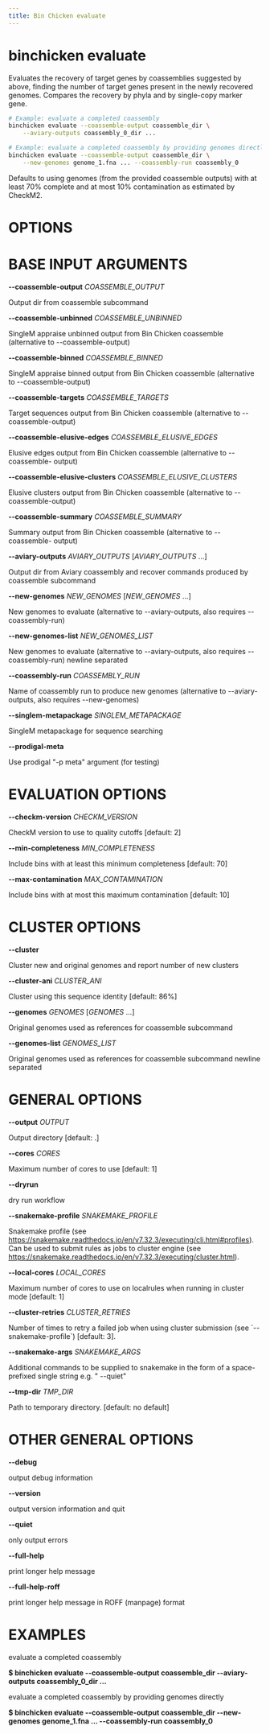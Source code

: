 ```yaml
---
title: Bin Chicken evaluate
---
```

# binchicken evaluate

Evaluates the recovery of target genes by coassemblies suggested by above, finding the number of target genes present in the newly recovered genomes.
Compares the recovery by phyla and by single-copy marker gene.

```bash
# Example: evaluate a completed coassembly
binchicken evaluate --coassemble-output coassemble_dir \
    --aviary-outputs coassembly_0_dir ...

# Example: evaluate a completed coassembly by providing genomes directly
binchicken evaluate --coassemble-output coassemble_dir \
    --new-genomes genome_1.fna ... --coassembly-run coassembly_0
```

Defaults to using genomes (from the provided coassemble outputs) with at least 70% complete and at most 10% contamination as estimated by CheckM2.

# OPTIONS

# BASE INPUT ARGUMENTS

**\--coassemble-output** *COASSEMBLE_OUTPUT*

  Output dir from coassemble subcommand

<!-- -->

**\--coassemble-unbinned** *COASSEMBLE_UNBINNED*

  SingleM appraise unbinned output from Bin Chicken coassemble
    (alternative to \--coassemble-output)

<!-- -->

**\--coassemble-binned** *COASSEMBLE_BINNED*

  SingleM appraise binned output from Bin Chicken coassemble
    (alternative to \--coassemble-output)

<!-- -->

**\--coassemble-targets** *COASSEMBLE_TARGETS*

  Target sequences output from Bin Chicken coassemble (alternative to
    \--coassemble-output)

<!-- -->

**\--coassemble-elusive-edges** *COASSEMBLE_ELUSIVE_EDGES*

  Elusive edges output from Bin Chicken coassemble (alternative to
    \--coassemble- output)

<!-- -->

**\--coassemble-elusive-clusters** *COASSEMBLE_ELUSIVE_CLUSTERS*

  Elusive clusters output from Bin Chicken coassemble (alternative to
    \--coassemble-output)

<!-- -->

**\--coassemble-summary** *COASSEMBLE_SUMMARY*

  Summary output from Bin Chicken coassemble (alternative to
    \--coassemble- output)

<!-- -->

**\--aviary-outputs** *AVIARY_OUTPUTS* [*AVIARY_OUTPUTS* \...]

  Output dir from Aviary coassembly and recover commands produced by
    coassemble subcommand

<!-- -->

**\--new-genomes** *NEW_GENOMES* [*NEW_GENOMES* \...]

  New genomes to evaluate (alternative to \--aviary-outputs, also
    requires \--coassembly-run)

<!-- -->

**\--new-genomes-list** *NEW_GENOMES_LIST*

  New genomes to evaluate (alternative to \--aviary-outputs, also
    requires \--coassembly-run) newline separated

<!-- -->

**\--coassembly-run** *COASSEMBLY_RUN*

  Name of coassembly run to produce new genomes (alternative to
    \--aviary- outputs, also requires \--new-genomes)

<!-- -->

**\--singlem-metapackage** *SINGLEM_METAPACKAGE*

  SingleM metapackage for sequence searching

<!-- -->

**\--prodigal-meta**

  Use prodigal \"-p meta\" argument (for testing)

# EVALUATION OPTIONS

**\--checkm-version** *CHECKM_VERSION*

  CheckM version to use to quality cutoffs [default: 2]

<!-- -->

**\--min-completeness** *MIN_COMPLETENESS*

  Include bins with at least this minimum completeness [default: 70]

<!-- -->

**\--max-contamination** *MAX_CONTAMINATION*

  Include bins with at most this maximum contamination [default: 10]

# CLUSTER OPTIONS

**\--cluster**

  Cluster new and original genomes and report number of new clusters

<!-- -->

**\--cluster-ani** *CLUSTER_ANI*

  Cluster using this sequence identity [default: 86%]

<!-- -->

**\--genomes** *GENOMES* [*GENOMES* \...]

  Original genomes used as references for coassemble subcommand

<!-- -->

**\--genomes-list** *GENOMES_LIST*

  Original genomes used as references for coassemble subcommand
    newline separated

# GENERAL OPTIONS

**\--output** *OUTPUT*

  Output directory [default: .]

<!-- -->

**\--cores** *CORES*

  Maximum number of cores to use [default: 1]

<!-- -->

**\--dryrun**

  dry run workflow

<!-- -->

**\--snakemake-profile** *SNAKEMAKE_PROFILE*

  Snakemake profile (see
    https://snakemake.readthedocs.io/en/v7.32.3/executing/cli.html#profiles).
    Can be used to submit rules as jobs to cluster engine (see
    https://snakemake.readthedocs.io/en/v7.32.3/executing/cluster.html).

<!-- -->

**\--local-cores** *LOCAL_CORES*

  Maximum number of cores to use on localrules when running in cluster
    mode [default: 1]

<!-- -->

**\--cluster-retries** *CLUSTER_RETRIES*

  Number of times to retry a failed job when using cluster submission
    (see \`\--snakemake-profile\`) [default: 3].

<!-- -->

**\--snakemake-args** *SNAKEMAKE_ARGS*

  Additional commands to be supplied to snakemake in the form of a
    space- prefixed single string e.g. \" \--quiet\"

<!-- -->

**\--tmp-dir** *TMP_DIR*

  Path to temporary directory. [default: no default]

# OTHER GENERAL OPTIONS

**\--debug**

  output debug information

<!-- -->

**\--version**

  output version information and quit

<!-- -->

**\--quiet**

  only output errors

<!-- -->

**\--full-help**

  print longer help message

<!-- -->

**\--full-help-roff**

  print longer help message in ROFF (manpage) format

# EXAMPLES

evaluate a completed coassembly

  **\$ binchicken evaluate \--coassemble-output coassemble_dir
    \--aviary-outputs coassembly_0_dir \...**

evaluate a completed coassembly by providing genomes directly

  **\$ binchicken evaluate \--coassemble-output coassemble_dir
    \--new-genomes genome_1.fna \... \--coassembly-run coassembly_0**
